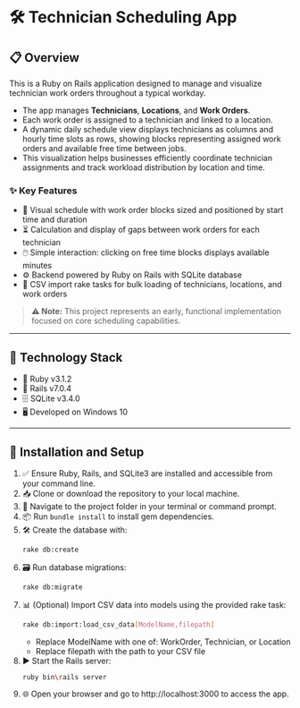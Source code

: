 # 🛠️ Technician Scheduling App

## 📋 Overview

This is a Ruby on Rails application designed to manage and visualize technician work orders throughout a typical workday.

- The app manages **Technicians**, **Locations**, and **Work Orders**.  
- Each work order is assigned to a technician and linked to a location.  
- A dynamic daily schedule view displays technicians as columns and hourly time slots as rows, showing blocks representing assigned work orders and available free time between jobs.  
- This visualization helps businesses efficiently coordinate technician assignments and track workload distribution by location and time.

### ✨ Key Features

- 📅 Visual schedule with work order blocks sized and positioned by start time and duration  
- ⏳ Calculation and display of gaps between work orders for each technician  
- 🖱️ Simple interaction: clicking on free time blocks displays available minutes  
- ⚙️ Backend powered by Ruby on Rails with SQLite database  
- 📂 CSV import rake tasks for bulk loading of technicians, locations, and work orders  

> **⚠️ Note:** This project represents an early, functional implementation focused on core scheduling capabilities.

---

## 🧰 Technology Stack

- 💎 Ruby v3.1.2  
- 🚂 Rails v7.0.4  
- 🗄️ SQLite v3.4.0  
- 🖥️ Developed on Windows 10

---

## 🚀 Installation and Setup

1. ✅ Ensure Ruby, Rails, and SQLite3 are installed and accessible from your command line.  
2. 📥 Clone or download the repository to your local machine.  
3. 📂 Navigate to the project folder in your terminal or command prompt.  
4. 📦 Run `bundle install` to install gem dependencies.  
5. 🛠️ Create the database with:  
   ```bash
   rake db:create
6. 🗃️ Run database migrations:
   ```bash
   rake db:migrate
   ```
7. 📊 (Optional) Import CSV data into models using the provided rake task:
   ```bash
   rake db:import:load_csv_data[ModelName,filepath]
   ```
   - Replace ModelName with one of: WorkOrder, Technician, or Location
   - Replace filepath with the path to your CSV file
8. ▶️ Start the Rails server:
   ```bash
   ruby bin\rails server
   ```
9. 🌐 Open your browser and go to http://localhost:3000 to access the app.
